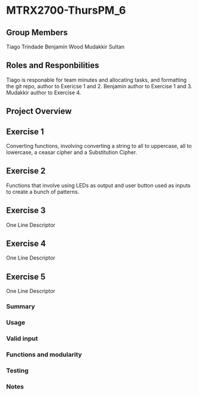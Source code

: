 # MTRX2700-ThursPM_6
## Group Members
Tiago Trindade
Benjamin Wood
Mudakkir Sultan

## Roles and Responbilities
Tiago is responable for team minutes and allocating tasks, and formatting the git repo, author to Exericse 1 and 2.
Benjamin author to Exercise 1 and 3.
Mudakkir author to Exercise 4.

## Project Overview

## Exercise 1
Converting functions, involving converting a string to all to uppercase, all to lowercase, a ceasar cipher and a Substitution Cipher.

## Exercise 2
Functions that involve using LEDs as output and user button used as inputs to create a bunch of patterns.

## Exercise 3
One Line Descriptor

## Exercise 4
One Line Descriptor

## Exercise 5
One Line Descriptor


### Summary

### Usage

### Valid input

### Functions and modularity

### Testing

### Notes